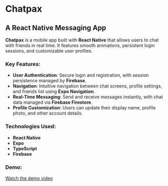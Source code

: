 # Chatpax
## A React Native Messaging App

**Chatpax** is a mobile app built with **React Native** that allows users to chat with friends in real time. It features smooth animations, persistent login sessions, and customizable user profiles.

### Key Features:
- **User Authentication**: Secure login and registration, with session persistence managed by **Firebase**.
- **Navigation**: Intuitive navigation between chat screens, profile settings, and friends list using **Expo Navigation**.
- **Real-Time Messaging**: Send and receive messages instantly, with chat data managed via **Firebase Firestore**.
- **Profile Customization**: Users can update their display name, profile photo, and other account details.

### Technologies Used:
- **React Native**
- **Expo**
- **TypeScript**
- **Firebase**

### Demo:

[Watch the demo video](https://github.com/user-attachments/assets/bb832ce4-6321-4784-818e-8668a569d20e)


